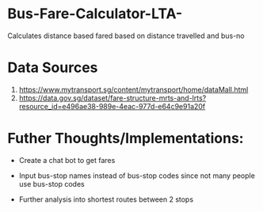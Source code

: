# Bus-Fare-Calculator-LTA-
Calculates distance based fared based on distance travelled and bus-no

# Data Sources
1. https://www.mytransport.sg/content/mytransport/home/dataMall.html
2. https://data.gov.sg/dataset/fare-structure-mrts-and-lrts?resource_id=e496ae38-989e-4eac-977d-e64c9e91a20f

 # Futher Thoughts/Implementations:

* Create a chat bot to get fares

* Input bus-stop names instead of bus-stop codes since not many people use bus-stop codes

* Further analysis into shortest routes between 2 stops
 

